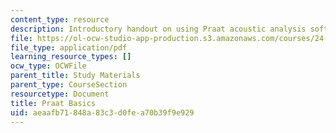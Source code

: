```yaml
---
content_type: resource
description: Introductory handout on using Praat acoustic analysis software.
file: https://ol-ocw-studio-app-production.s3.amazonaws.com/courses/24-910-topics-in-linguistic-theory-laboratory-phonology-spring-2007/aeaafb71848a83c3d0fea70b39f9e929_praat_basics.pdf
file_type: application/pdf
learning_resource_types: []
ocw_type: OCWFile
parent_title: Study Materials
parent_type: CourseSection
resourcetype: Document
title: Praat Basics
uid: aeaafb71-848a-83c3-d0fe-a70b39f9e929
---
```

